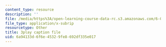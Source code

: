 ```yaml
---
content_type: resource
description: ''
file: /media/https%3A/open-learning-course-data-rc.s3.amazonaws.com/6-004-computation-structures-spring-2017/6a94133d6f6e45329fe8692df335e017_AlT3zLxcHmw.srt
file_type: application/x-subrip
resourcetype: Other
title: 3play caption file
uid: 6a94133d-6f6e-4532-9fe8-692df335e017
---
```

